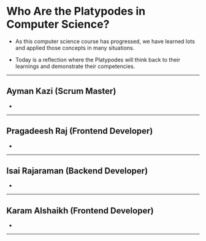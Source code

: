 # Who Are the Platypodes in Computer Science?
* As this computer science course has progressed, we have learned lots
and applied those concepts in many situations.
  
* Today is a reflection where the Platypodes will think back to their 
learnings and demonstrate their competencies.
  
--------

## Ayman Kazi (Scrum Master)
* 

--------

## Pragadeesh Raj (Frontend Developer)
* 

--------

## Isai Rajaraman (Backend Developer)
* 

--------

## Karam Alshaikh (Frontend Developer)
* 

--------